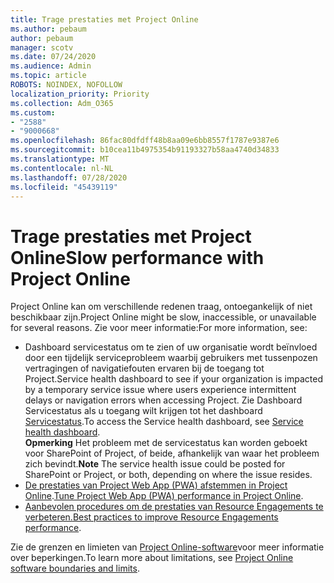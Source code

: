 ```yaml
---
title: Trage prestaties met Project Online
ms.author: pebaum
author: pebaum
manager: scotv
ms.date: 07/24/2020
ms.audience: Admin
ms.topic: article
ROBOTS: NOINDEX, NOFOLLOW
localization_priority: Priority
ms.collection: Adm_O365
ms.custom:
- "2588"
- "9000668"
ms.openlocfilehash: 86fac80dfdff48b8aa09e6bb8557f1787e9387e6
ms.sourcegitcommit: b10cea11b4975354b91193327b58aa4740d34833
ms.translationtype: MT
ms.contentlocale: nl-NL
ms.lasthandoff: 07/28/2020
ms.locfileid: "45439119"
---
```

# <a name="slow-performance-with-project-online"></a><span data-ttu-id="f6e0d-102">Trage prestaties met Project Online</span><span class="sxs-lookup"><span data-stu-id="f6e0d-102">Slow performance with Project Online</span></span>

<span data-ttu-id="f6e0d-103">Project Online kan om verschillende redenen traag, ontoegankelijk of niet beschikbaar zijn.</span><span class="sxs-lookup"><span data-stu-id="f6e0d-103">Project Online might be slow, inaccessible, or unavailable for several reasons.</span></span> <span data-ttu-id="f6e0d-104">Zie voor meer informatie:</span><span class="sxs-lookup"><span data-stu-id="f6e0d-104">For more information, see:</span></span>

- <span data-ttu-id="f6e0d-105">Dashboard servicestatus om te zien of uw organisatie wordt beïnvloed door een tijdelijk serviceprobleem waarbij gebruikers met tussenpozen vertragingen of navigatiefouten ervaren bij de toegang tot Project.</span><span class="sxs-lookup"><span data-stu-id="f6e0d-105">Service health dashboard to see if your organization is impacted by a temporary service issue where users experience intermittent delays or navigation errors when accessing Project.</span></span> <span data-ttu-id="f6e0d-106">Zie Dashboard Servicestatus als u toegang wilt krijgen tot het dashboard [Servicestatus](https://admin.microsoft.com/AdminPortal/Home#/servicehealth).</span><span class="sxs-lookup"><span data-stu-id="f6e0d-106">To access the Service health dashboard, see [Service health dashboard](https://admin.microsoft.com/AdminPortal/Home#/servicehealth).</span></span></br>
    <span data-ttu-id="f6e0d-107">**Opmerking**  Het probleem met de servicestatus kan worden geboekt voor SharePoint of Project, of beide, afhankelijk van waar het probleem zich bevindt.</span><span class="sxs-lookup"><span data-stu-id="f6e0d-107">**Note**  The service health issue could be posted for SharePoint or Project, or both, depending on where the issue resides.</span></span>
- <span data-ttu-id="f6e0d-108">[De prestaties van Project Web App (PWA) afstemmen in Project Online](https://docs.microsoft.com/projectonline/tune-project-online-performance).</span><span class="sxs-lookup"><span data-stu-id="f6e0d-108">[Tune Project Web App (PWA) performance in Project Online](https://docs.microsoft.com/projectonline/tune-project-online-performance).</span></span>
- <span data-ttu-id="f6e0d-109">[Aanbevolen procedures om de prestaties van Resource Engagements te verbeteren.](https://docs.microsoft.com/projectonline/best-practices-to-improve-resource-engagements-performance)</span><span class="sxs-lookup"><span data-stu-id="f6e0d-109">[Best practices to improve Resource Engagements performance](https://docs.microsoft.com/projectonline/best-practices-to-improve-resource-engagements-performance).</span></span>

<span data-ttu-id="f6e0d-110">Zie de grenzen en limieten van [Project Online-software](https://docs.microsoft.com/projectonline/project-online-software-boundaries-and-limits)voor meer informatie over beperkingen.</span><span class="sxs-lookup"><span data-stu-id="f6e0d-110">To learn more about limitations, see [Project Online software boundaries and limits](https://docs.microsoft.com/projectonline/project-online-software-boundaries-and-limits).</span></span>